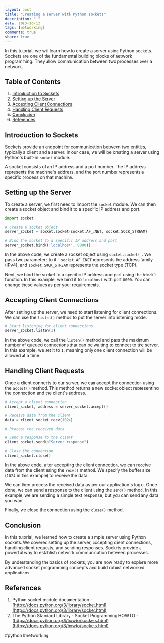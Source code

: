 ```yaml
---
layout: post
title: "Creating a server with Python sockets"
description: " "
date: 2023-10-13
tags: [networking]
comments: true
share: true
---
```


In this tutorial, we will learn how to create a server using Python sockets. Sockets are one of the fundamental building blocks of network programming. They allow communication between two processes over a network. 

## Table of Contents
1. [Introduction to Sockets](#introduction-to-sockets)
2. [Setting up the Server](#setting-up-the-server)
3. [Accepting Client Connections](#accepting-client-connections)
4. [Handling Client Requests](#handling-client-requests)
5. [Conclusion](#conclusion)
6. [References](#references)

## Introduction to Sockets

Sockets provide an endpoint for communication between two entities, typically a client and a server. In our case, we will be creating a server using Python's built-in `socket` module.

A socket consists of an IP address and a port number. The IP address represents the machine's address, and the port number represents a specific process on that machine.

## Setting up the Server

To create a server, we first need to import the `socket` module. We can then create a socket object and bind it to a specific IP address and port.

```python
import socket

# Create a socket object
server_socket = socket.socket(socket.AF_INET, socket.SOCK_STREAM)

# Bind the socket to a specific IP address and port
server_socket.bind(('localhost', 8000))
```

In the above code, we create a socket object using `socket.socket()`. We pass two parameters to it - `socket.AF_INET` represents the address family (IPv4), and `socket.SOCK_STREAM` represents the socket type (TCP).

Next, we bind the socket to a specific IP address and port using the `bind()` function. In this example, we bind it to `localhost` with port `8000`. You can change these values as per your requirements.

## Accepting Client Connections

After setting up the server, we need to start listening for client connections. We can use the `listen()` method to put the server into listening mode.

```python
# Start listening for client connections
server_socket.listen(1)
```

In the above code, we call the `listen()` method and pass the maximum number of queued connections that can be waiting to connect to the server. In this example, we set it to `1`, meaning only one client connection will be allowed at a time.

## Handling Client Requests

Once a client connects to our server, we can accept the connection using the `accept()` method. This method returns a new socket object representing the connection and the client's address.

```python
# Accept a client connection
client_socket, address = server_socket.accept()

# Receive data from the client
data = client_socket.recv(1024)

# Process the received data

# Send a response to the client
client_socket.send(b"Server response")

# Close the connection
client_socket.close()
```

In the above code, after accepting the client connection, we can receive data from the client using the `recv()` method. We specify the buffer size (`1024` in this example) to receive the data.

We can then process the received data as per our application's logic. Once done, we can send a response to the client using the `send()` method. In this example, we are sending a simple text response, but you can send any data you want.

Finally, we close the connection using the `close()` method.

## Conclusion

In this tutorial, we learned how to create a simple server using Python sockets. We covered setting up the server, accepting client connections, handling client requests, and sending responses. Sockets provide a powerful way to establish network communication between processes.

By understanding the basics of sockets, you are now ready to explore more advanced socket programming concepts and build robust networked applications.

## References

1. Python socket module documentation - [https://docs.python.org/3/library/socket.html](https://docs.python.org/3/library/socket.html)
2. The Python Standard Library - Socket Programming HOWTO - [https://docs.python.org/3/howto/sockets.html](https://docs.python.org/3/howto/sockets.html)

#python #networking